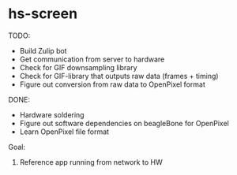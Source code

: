 hs-screen
=========

TODO: 
- Build Zulip bot
- Get communication from server to hardware
- Check for GIF downsampling library
- Check for GIF-library that outputs raw data (frames + timing)
- Figure out conversion from raw data to OpenPixel format


DONE:
- Hardware soldering
- Figure out software dependencies on beagleBone for OpenPixel
- Learn OpenPixel file format

Goal:
1. Reference app running from network to HW
 
